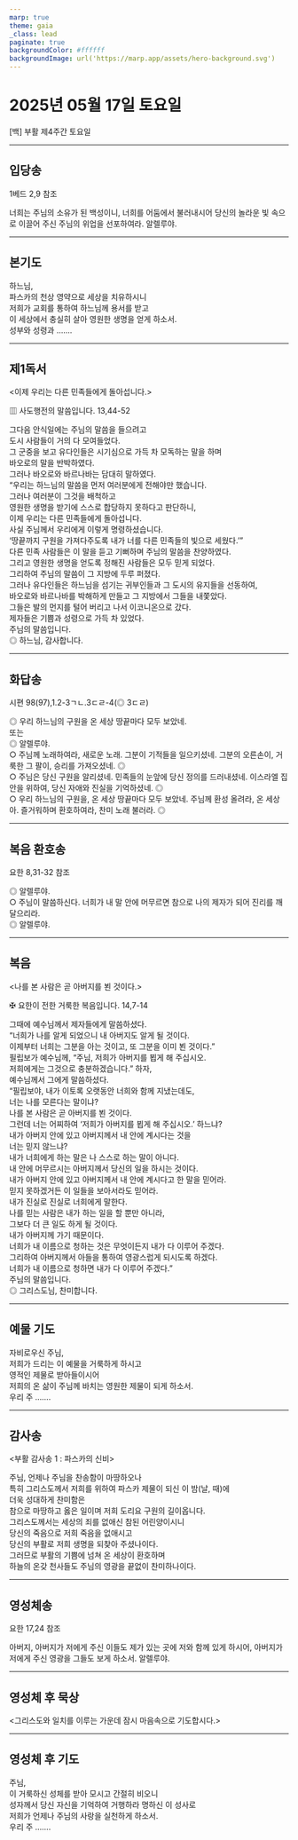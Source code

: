 ```yaml
---
marp: true
theme: gaia
_class: lead
paginate: true
backgroundColor: #ffffff
backgroundImage: url('https://marp.app/assets/hero-background.svg')
---
```


# 2025년 05월 17일 토요일

[백] 부활 제4주간 토요일  




---

## 입당송

1베드 2,9 참조

너희는 주님의 소유가 된 백성이니, 너희를 어둠에서 불러내시어 당신의 놀라운 빛 속으로 이끌어 주신 주님의 위업을 선포하여라. 알렐루야.  
  


---

## 본기도

하느님,  
파스카의 천상 영약으로 세상을 치유하시니  
저희가 교회를 통하여 하느님께 용서를 받고  
이 세상에서 충실히 살아 영원한 생명을 얻게 하소서.  
성부와 성령과 …….  
  


---

## 제1독서

<이제 우리는 다른 민족들에게 돌아섭니다.>

▥ 사도행전의 말씀입니다. 13,44-52

그다음 안식일에는 주님의 말씀을 들으려고  
도시 사람들이 거의 다 모여들었다.  
그 군중을 보고 유다인들은 시기심으로 가득 차 모독하는 말을 하며  
바오로의 말을 반박하였다.  
그러나 바오로와 바르나바는 담대히 말하였다.  
“우리는 하느님의 말씀을 먼저 여러분에게 전해야만 했습니다.  
그러나 여러분이 그것을 배척하고  
영원한 생명을 받기에 스스로 합당하지 못하다고 판단하니,  
이제 우리는 다른 민족들에게 돌아섭니다.  
사실 주님께서 우리에게 이렇게 명령하셨습니다.  
‘땅끝까지 구원을 가져다주도록 내가 너를 다른 민족들의 빛으로 세웠다.’”  
다른 민족 사람들은 이 말을 듣고 기뻐하며 주님의 말씀을 찬양하였다.  
그리고 영원한 생명을 얻도록 정해진 사람들은 모두 믿게 되었다.  
그리하여 주님의 말씀이 그 지방에 두루 퍼졌다.  
그러나 유다인들은 하느님을 섬기는 귀부인들과 그 도시의 유지들을 선동하여,  
바오로와 바르나바를 박해하게 만들고 그 지방에서 그들을 내쫓았다.  
그들은 발의 먼지를 털어 버리고 나서 이코니온으로 갔다.  
제자들은 기쁨과 성령으로 가득 차 있었다.  
주님의 말씀입니다.  
◎ 하느님, 감사합니다.  
  


---

## 화답송

시편 98(97),1.2-3ㄱㄴ.3ㄷㄹ-4(◎ 3ㄷㄹ)

◎ 우리 하느님의 구원을 온 세상 땅끝마다 모두 보았네.  
또는  
◎ 알렐루야.  
○ 주님께 노래하여라, 새로운 노래. 그분이 기적들을 일으키셨네. 그분의 오른손이, 거룩한 그 팔이, 승리를 가져오셨네. ◎  
○ 주님은 당신 구원을 알리셨네. 민족들의 눈앞에 당신 정의를 드러내셨네. 이스라엘 집안을 위하여, 당신 자애와 진실을 기억하셨네. ◎  
○ 우리 하느님의 구원을, 온 세상 땅끝마다 모두 보았네. 주님께 환성 올려라, 온 세상아. 즐거워하며 환호하여라, 찬미 노래 불러라. ◎  
  


---

## 복음 환호송

요한 8,31-32 참조

◎ 알렐루야.  
○ 주님이 말씀하신다. 너희가 내 말 안에 머무르면 참으로 나의 제자가 되어 진리를 깨달으리라.  
◎ 알렐루야.  
  


---

## 복음

<나를 본 사람은 곧 아버지를 뵌 것이다.>

✠ 요한이 전한 거룩한 복음입니다. 14,7-14

그때에 예수님께서 제자들에게 말씀하셨다.  
“너희가 나를 알게 되었으니 내 아버지도 알게 될 것이다.  
이제부터 너희는 그분을 아는 것이고, 또 그분을 이미 뵌 것이다.”  
필립보가 예수님께, “주님, 저희가 아버지를 뵙게 해 주십시오.  
저희에게는 그것으로 충분하겠습니다.” 하자,  
예수님께서 그에게 말씀하셨다.  
“필립보야, 내가 이토록 오랫동안 너희와 함께 지냈는데도,  
너는 나를 모른다는 말이냐?  
나를 본 사람은 곧 아버지를 뵌 것이다.  
그런데 너는 어찌하여 ‘저희가 아버지를 뵙게 해 주십시오.’ 하느냐?  
내가 아버지 안에 있고 아버지께서 내 안에 계시다는 것을  
너는 믿지 않느냐?  
내가 너희에게 하는 말은 나 스스로 하는 말이 아니다.  
내 안에 머무르시는 아버지께서 당신의 일을 하시는 것이다.  
내가 아버지 안에 있고 아버지께서 내 안에 계시다고 한 말을 믿어라.  
믿지 못하겠거든 이 일들을 보아서라도 믿어라.  
내가 진실로 진실로 너희에게 말한다.  
나를 믿는 사람은 내가 하는 일을 할 뿐만 아니라,  
그보다 더 큰 일도 하게 될 것이다.  
내가 아버지께 가기 때문이다.  
너희가 내 이름으로 청하는 것은 무엇이든지 내가 다 이루어 주겠다.  
그리하여 아버지께서 아들을 통하여 영광스럽게 되시도록 하겠다.  
너희가 내 이름으로 청하면 내가 다 이루어 주겠다.”  
주님의 말씀입니다.  
◎ 그리스도님, 찬미합니다.  
  


---

## 예물 기도

자비로우신 주님,  
저희가 드리는 이 예물을 거룩하게 하시고  
영적인 제물로 받아들이시어  
저희의 온 삶이 주님께 바치는 영원한 제물이 되게 하소서.  
우리 주 …….  
  


---

## 감사송

<부활 감사송 1 : 파스카의 신비>

주님, 언제나 주님을 찬송함이 마땅하오나  
특히 그리스도께서 저희를 위하여 파스카 제물이 되신 이 밤(날, 때)에  
더욱 성대하게 찬미함은  
참으로 마땅하고 옳은 일이며 저희 도리요 구원의 길이옵니다.  
그리스도께서는 세상의 죄를 없애신 참된 어린양이시니  
당신의 죽음으로 저희 죽음을 없애시고  
당신의 부활로 저희 생명을 되찾아 주셨나이다.  
그러므로 부활의 기쁨에 넘쳐 온 세상이 환호하며  
하늘의 온갖 천사들도 주님의 영광을 끝없이 찬미하나이다.  
  


---

## 영성체송

요한 17,24 참조

아버지, 아버지가 저에게 주신 이들도 제가 있는 곳에 저와 함께 있게 하시어, 아버지가 저에게 주신 영광을 그들도 보게 하소서. 알렐루야.  
  


---

## 영성체 후 묵상

<그리스도와 일치를 이루는 가운데 잠시 마음속으로 기도합시다.>  


---

## 영성체 후 기도

주님,  
이 거룩하신 성체를 받아 모시고 간절히 비오니  
성자께서 당신 자신을 기억하여 거행하라 명하신 이 성사로  
저희가 언제나 주님의 사랑을 실천하게 하소서.  
우리 주 …….